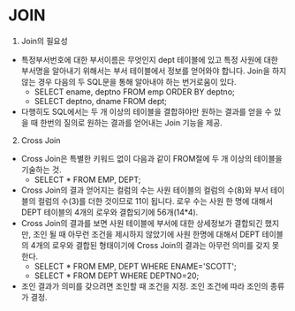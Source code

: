 # JOIN  
  
 1. Join의 필요성  
 - 특정부서번호에 대한 부서이름은 무엇인지 dept 테이블에 있고 특정 사원에 대한 부서명을 알아내기 위해서는 부서 테이블에서 정보를 얻어와야 합니다. Join을 하지 않는 경우 다음의 두 SQL문을 통해 알아내야 하는 번거로움이 있다.
   - SELECT ename, deptno FROM emp ORDER BY deptno;
   - SELECT deptno, dname FROM dept;
 - 다행히도 SQL에서는 두 개 이상의 테이블을 결합햐야만 원하는 결과를 얻을 수 있을 때 한번의 질의로 원하는 결과를 얻어내는 Join 기능을 제공.
  
 2. Cross Join  
 - Cross Join은 특별한 키워드 없이 다음과 같이 FROM절에 두 개 이상의 테이블을 기술하는 것.
   - SELECT * FROM EMP, DEPT; 
 - Cross Join의 결과 얻어지는 컬럼의 수는 사원 테이블의 컬럼의 수(8)와 부서 테이블의 컬럼의 수(3)를 더한 것이므로 11이 됩니다. 로우 수는 사원 한 명에 대해서 DEPT 테이블의 4개의 로우와 결합되기에 56개(14*4). 
 - Cross Join의 결과를 보면 사원 테이블에 부서에 대한 상세정보가 결합되긴 했지만, 조인 될 때 아무런 조건을 제시하지 않았기에 사원 한명에 대해서 DEPT 테이블의 4개의 로우와 결합된 형태이기에 Cross Join의 결과는 아무런 의미를 갖지 못 한다.
   - SELECT * FROM EMP, DEPT WHERE ENAME='SCOTT';
   - SELECT * FROM DEPT WHERE DEPTNO=20;
 - 조인 결과가 의미를 갖으려면 조인할 때 조건을 지정. 조인 조건에 따라 조인의 종류가 결정.





